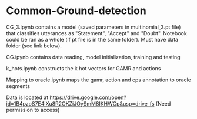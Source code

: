 # Common-Ground-detection

CG_3.ipynb contains a model (saved parameters in multinomial_3.pt file) that classifies utterances as "Statement", "Accept" and "Doubt". Notebook could be ran as a whole (if pt file is in the same folder). Must have data folder (see link below).

CG.ipynb contains data reading, model initialization, training and testing

k_hots.ipynb constructs the k hot vectors for GAMR and actions

Mapping to oracle.ipynb maps the gamr, action and cps annotation to oracle segments

Data is located at https://drive.google.com/open?id=1B4pzoS7E4iXu8R2OKZiJOySmM8IKHWCp&usp=drive_fs (Need permission to access)
